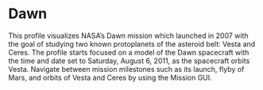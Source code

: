 # Dawn
This profile visualizes NASA’s Dawn mission which launched in 2007 with the goal of studying two known protoplanets of the asteroid belt: Vesta and Ceres. The profile starts focused on a model of the Dawn spacecraft with the time and date set to Saturday, August 6, 2011, as the spacecraft orbits Vesta. Navigate between mission milestones such as its launch, flyby of Mars, and orbits of Vesta and Ceres by using the Mission GUI.
